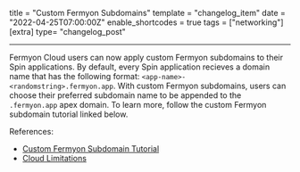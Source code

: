 title = "Custom Fermyon Subdomains"
template = "changelog_item"
date = "2022-04-25T07:00:00Z"
enable_shortcodes = true
tags = ["networking"]
[extra]
type= "changelog_post"

---

Fermyon Cloud users can now apply custom Fermyon subdomains to their Spin applications. By default, every Spin application recieves a domain name that has the following format: `<app-name>-<randomstring>.fermyon.app`. With custom Fermyon subdomains, users can choose their preferred subdomain name to be appended to the `.fermyon.app` apex domain. To learn more, follow the custom Fermyon subdomain tutorial linked below. 

<!-- break -->

References:

- [Custom Fermyon Subdomain Tutorial](https://developer.fermyon.com/cloud/custom-fermyon-domain) 
- [Cloud Limitations](https://developer.fermyon.com/cloud/faq)